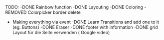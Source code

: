 TODO:
-DONE Rainbow function
-DONE Layouting
-DONE Coloring
-REMOVED Colorpicker border delete
- Making everything via event
-DONE Learn Transitions and add one to it (eg. Buttons)
-DONE  Eraser
-DONE footer with information
-DONE grid Layout für die Seite verwenden ( Google video)